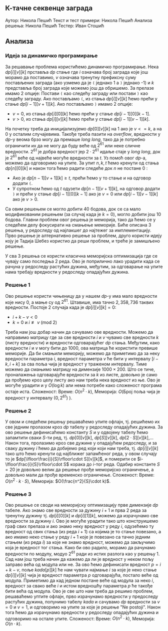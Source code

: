 ## К-тачне секвенце заграда

Аутор: Никола Пешић
Текст и тест примери: Никола Пешић
Анализа решења: Никола Пешић
Тестер: Иван Стошић


## Анализа
### Идеја за  динамичко програмирање
За решавање проблема користићемо динамичко програмирање.
Нека $dp[i][v][k]$ прставља $dp$ стање где $i$ означава број заграда које још морамо да поставимо, $v$ означава тренутну префиксну суму постављених заграда (ако узмемо да је `(` једнако 1 а `)` једнако -1) и $k$ представља број заграда које можемо још да обришемо.
За прелазе имамо 2 опције: Постави `(` као следећу заграду или постави `)` као следећу заграду.
Ако постављамо `(`, из стања $dp[i][v][k]$ ћемо прећи у стање $dp[i-1][v+1][k]$.
Ако постављамо `)` имамо 2 опције: 
- $v=0$, из стања $dp[i][0][k]$ ћемо прећи у стање $dp[i-1][0][k-1]$.
- $v>0$, из стања $dp[i][v][k]$ ћемо прећи у стање $dp[i-1][v-1][k]$.

На почетку треба да иницијализујемо $dp[0][v][k]$ на $1$ ако је $v<=k$, а на $0$ у осталим случајевима.
Такође треба пазити на $overflow$, вредности у $dp$-у веома брзо могу да премаше $long~long$, тако да је потребно ограничити их да не могу да буду веће од $2^{61}$ или неке сличне вредности. $2^{61}$ је добра вредност јер $2\cdot 2^{61}$ идаље стаје у $long~long$, док је $2^{61}$ веће од највеће могуће вредности за $t$.
Уз помоћ овог $dp$-а, можемо да одговоримо на упите. За упит $n,k,t$ ћемо кренути од стања $dp[n][0][k]$ и након тога ћемо радити следеће док $n$ не постане $0$ :
- Ако је $dp[n-1][v+1][k]\geq t$, прећи ћемо у то стање и на одговор додати `(`.
- У супротном ћемо од $t$ одузети $dp[n-1][v+1][k]$, на одговор додати `)` и прећи у стање $dp[i-1][0][k-1]$ ако је $v=0$ или $dp[i-1][v-1][k]$ ако је $v>0$.

Са овим решењем се могло добити $40$ бодова, док се са мало модификованим решењем (за случај када је $k=0$), могло добити још  $10$ бодова.
Главни проблем овог решења је меморија, тако да ћемо се у следећем делу фокусирати на смањење меморије.
Биће описана 3 решења, у редоследу од најлакшег до најтежег за имплементацију. Прво решење је алтернативно решење за проблем, друго користи идеју коју је Тадија Шебез користио да реши проблем, и треће је замишљено решење.

У сва 3 решења се користи класична меморијска оптимизација где се чувају само последња 2 реда. Ово је поприлично лако урадити када се рачуна у редоследу растућих дужина, међутим, за одговарање на упите нама требају вредности у редоследу опадајућих дужина.
### Решење 1
Ово решење користи чињеницу да у нашем $dp$-у има мало вредности које нису $0$, а мање су од $2^{61}$. Штавише, има тачно $2,358,736$ таквих вредности. 
Постоје 2 случаја када је $dp[i][v][k]=0$:
- $i+k-v<0$
- $k=0$ и $i\not\equiv v\ (\textrm{mod}\ 2)$

Треба нам још добар начин да сачувамо ове вредности. Можемо да направимо матрицу где за све вредности $i$ и $v$ чувамо све вредности $k$ (листу вредности) и вредности одговарајућег $dp$ стања.
Међутим, како вредности $i$ и $v$ могу бити до $1000$, ова матрица ће користити превише меморије. Да би смањили меморију, можемо да приметимо да за неку вредности параметра $i$, вредност параметра $v$ ће бити у интервалу $[i-k,i+k]$ за сва поља чија је вредност у траженом интервалу. Тиме можемо да смањимо матрицу на димензије $1000\times 200$.
Што се тиче, проналажења одговарајуће вредности за $k$ из листе, довољно је само да прођемо кроз целу листу ако нам треба нека вредност из ње. Ово је могуће урадити и у $О(\log{k})$ али нема потребе како сложеност програма остаје иста.
Сложеност: Време: $O(n^2\cdot k)$, Меморија: $O($Број поља чија је вредност у интервалу $(0,2^{61})$ $)$.

### Решење 2
У овом и следећем решењу решаваћемо упите офлајн, тј. решићемо их све једним пролазом кроз $dp$ табелу у редоследу опадајућих дужина. За ово решење дефинисаћемо константу $S$ и у одвојену табелу ћемо запамтити сваки $S$-ти ред, тј. $dp[0][v][k]$, $dp[S][v][k]$, $dp[2\cdot S][v][k]$,...
Након тога, пролазимо кроз све дужине у опадајућем редоследу, и за сваку дужину $i$ ћемо да добијемо ред који који нам треба, тј. $dp[i][v][k]$ тако што ћемо кренути од најближег запамћеног реда, у овом случају то је $dp[\lfloor\frac{i}{S}\rfloor\cdot S][v][k]$, и померити се $i-\lfloor\frac{i}{S}\rfloor\cdot S$ корака до $i$-тог реда.
Одабир константе $S=20$ је довољно велик да решење прође меморијско ограничење, а довољно мали да прође временско ограничење.
Сложеност: Време: $O(n^2\cdot k\cdot S)$, Меморија: $O(\frac{n^2}{S}\cdot k)$.

### Решење 3
Ово решење се своди на меморијску оптимизацију прве димензије $dp$ табеле. Ако знамо све вредности за дужину $i+1$ и прва 2 реда за тренутну дужину тј. $dp[i][0][k]$ и $dp[i][1][k]$, можемо да израчунамо све вредности за дужину $i$. Ово је могуће урадити тако што конструишемо граф свих прелаза и ако знамо неку вредност у реду $i$, одузећемо ту вредност од свих стања (из реда $i+1$) са којима је то стање повезано, а ако имамо неко стање у реду $i+1$ које је повезано са тачно једним стањем (из реда $i$) за које не знамо вредност, можемо да закључимо која је вредност тог стања.
Како би ово радило, морамо да рачунамо вредности по модулу, модуо $2^{61}$ ради из истих разлога као у решењу 1. Сад нам још треба начин да кажемо да ли је вредност у неком пољу заправо већа од модула или не. За ово ћемо дефинисати вредност $p=i+k-v$, поље $kada[p][k]$ ће нам чувати најмање $i$ за које је неко стање $dp[i][v][k]$ чија је вредност параметра $p$ одговарајућа, постало веће од модула. Приметимо да кад једном постане веће од модула за неко $i$, вредност за свако веће $i$ и истом вредношћу параметра $p$ ће такође бити већа од модула.
Ово је све што нам треба да решимо проблем, решаваћемо уптите офлајн, прво израчунамо вредности у предоследу растућих дужина, попунимо табелу $kada$ и сачувамо $dp$ вредности за $v=0$ и $v=1$, и одговоримо на упите за које је решење "Ne postoji". Након тога ћемо да израчунамо вредности у редоследу опадајућих дужина и одговоримо на остале упите.
Сложеност: Време: $O(n^2\cdot k)$, Меморија: $O(n\cdot k)$.